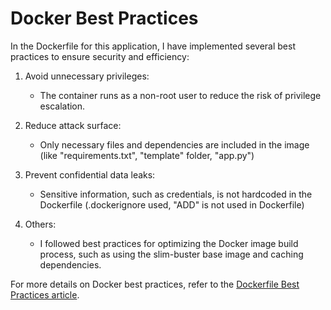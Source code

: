 # Docker Best Practices

In the Dockerfile for this application, I have implemented several best practices to ensure security and efficiency:

1. Avoid unnecessary privileges:
   - The container runs as a non-root user to reduce the risk of privilege escalation.

2. Reduce attack surface:
   - Only necessary files and dependencies are included in the image (like "requirements.txt", "template" folder, "app.py")

3. Prevent confidential data leaks:
   - Sensitive information, such as credentials, is not hardcoded in the Dockerfile (.dockerignore used, "ADD" is not used in Dockerfile)

4. Others:
   - I followed best practices for optimizing the Docker image build process, such as using the slim-buster base image and caching dependencies.

For more details on Docker best practices, refer to the [Dockerfile Best Practices article](https://sysdig.com/blog/dockerfile-best-practices/).